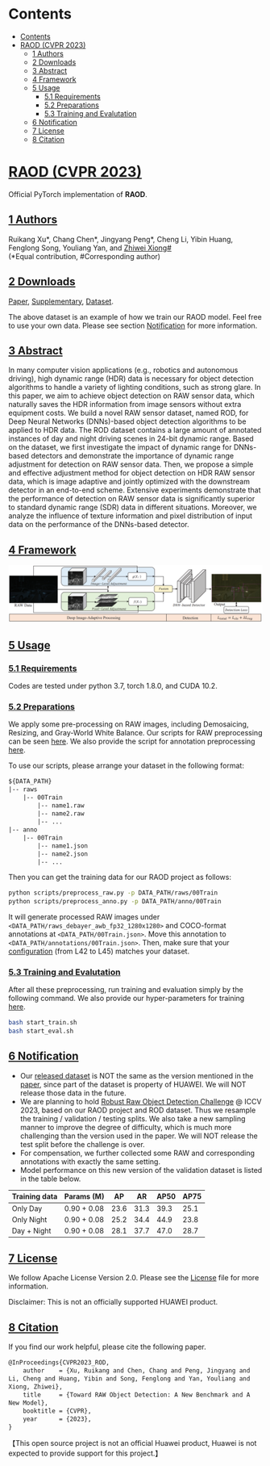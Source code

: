 # Contents

- [Contents](#contents)
- [RAOD (CVPR 2023)](#raod-cvpr-2023)
    - [1 Authors](#1-authors)
    - [2 Downloads](#2-downloads)
    - [3 Abstract](#3-abstract)
    - [4 Framework](#4-framework)
    - [5 Usage](#5-usage)
        - [5.1 Requirements](#51-requirements)
        - [5.2 Preparations](#52-preparations)
        - [5.3 Training and Evalutation](#53-training-and-evalutation)
    - [6 Notification](#6-notification)
    - [7 License](#7-license)
    - [8 Citation](#8-citation)

# [RAOD (CVPR 2023)](#raod-cvpr-2023)
Official PyTorch implementation of **RAOD**.

## [1 Authors](#1-authors)
Ruikang Xu*, Chang Chen*, Jingyang Peng*, Cheng Li, Yibin Huang, Fenglong Song, Youliang Yan, and [Zhiwei Xiong#](http://staff.ustc.edu.cn/~zwxiong)  
(*Equal contribution, #Corresponding author)

## [2 Downloads](#2-downloads)
[Paper](https://openaccess.thecvf.com/content/CVPR2023/papers/Xu_Toward_RAW_Object_Detection_A_New_Benchmark_and_a_New_CVPR_2023_paper.pdf), [Supplementary](https://openaccess.thecvf.com/content/CVPR2023/supplemental/Xu_Toward_RAW_Object_CVPR_2023_supplemental.pdf), [Dataset](https://openi.pcl.ac.cn/innovation_contest/innov202305091731448/datasets?lang=en-US).

The above dataset is an example of how we train our RAOD model. Feel free to use your own data. Please see section [Notification](#6-notification) for more information.


## [3 Abstract](#3-abstract)
In many computer vision applications (e.g., robotics and
autonomous driving), high dynamic range (HDR) data is
necessary for object detection algorithms to handle a variety of lighting conditions, such as strong glare. In this paper, we aim to achieve object detection on RAW sensor data, which naturally saves the HDR information from image sensors without extra equipment costs. We build a novel RAW sensor dataset, named ROD, for Deep Neural Networks (DNNs)-based object detection algorithms to be applied to HDR data. The ROD dataset contains a large amount of annotated instances of day and night driving scenes in 24-bit dynamic range. Based on the dataset, we first investigate the impact of dynamic range for DNNs-based detectors and demonstrate the importance of dynamic range adjustment for detection on RAW sensor data. Then, we propose a simple and effective adjustment method for object detection on HDR RAW sensor data, which is image adaptive and jointly optimized with the downstream detector in an end-to-end scheme. Extensive experiments demonstrate that the performance of detection on RAW sensor data is significantly superior to standard dynamic range (SDR) data in different situations. Moreover, we analyze the influence of texture information and pixel distribution of input data on the performance of the DNNs-based detector. 

## [4 Framework](#4-framework)
![](./figures/pipeline.png)

## [5 Usage](#5-usage)

### [5.1 Requirements](#51-requirements)
Codes are tested under python 3.7, torch 1.8.0, and CUDA 10.2.

### [5.2 Preparations](#52-preparations)

We apply some pre-processing on RAW images, including Demosaicing, Resizing, and Gray-World White Balance. Our scripts for RAW preprocessing can be seen [here](./scripts/preprocess_raw.py). We also provide the script for annotation preprocessing [here](./scripts/preprocess_anno.py).

To use our scripts, please arrange your dataset in the following format:
```text
${DATA_PATH}
|-- raws
    |-- 00Train
        |-- name1.raw
        |-- name2.raw
        |-- ...
|-- anno
    |-- 00Train
        |-- name1.json
        |-- name2.json
        |-- ...
```

Then you can get the training data for our RAOD project as follows:
```bash
python scripts/preprocess_raw.py -p DATA_PATH/raws/00Train
python scripts/preprocess_anno.py -p DATA_PATH/anno/00Train
```

It will generate processed RAW images under `<DATA_PATH/raws_debayer_awb_fp32_1280x1280>` and COCO-format annotations at `<DATA_PATH/00Train.json>`. Move this annotation to `<DATA_PATH/annotations/00Train.json>`. Then, make sure that your [configuration](./cfg_small.py) (from L42 to L45) matches your dataset.


### [5.3 Training and Evalutation](#53-training-and-evalutation)
After all these preprocessing, run training and evaluation simply by the following command. We also provide our hyper-parameters for training [here](./cfg_small.py).
```bash
bash start_train.sh
bash start_eval.sh
```

## [6 Notification](#6-notification)
- Our [released dataset](https://openi.pcl.ac.cn/innovation_contest/innov202305091731448/datasets?lang=en-US) is NOT the same as the version mentioned in the [paper](https://openaccess.thecvf.com/content/CVPR2023/papers/Xu_Toward_RAW_Object_Detection_A_New_Benchmark_and_a_New_CVPR_2023_paper.pdf), since part of the dataset is property of HUAWEI. We will NOT release those data in the future.
- We are planning to hold [Robust Raw Object Detection Challenge](https://wvcl.vis.xyz/challenges) @ ICCV 2023, based on our RAOD project and ROD dataset. Thus we resample the training / validation / testing splits. We also take a new sampling manner to improve the degree of difficulty, which is much more challenging than the version used in the paper. We will NOT release the test split before the challenge is over.
- For compensation, we further collected some RAW and corresponding annotations with exactly the same setting.
- Model performance on this new version of the validation dataset is listed in the table below.

| Training data | Params (M) | AP | AR | AP50 | AP75 |
| --- | --- | --- | --- | --- | --- |
| Only Day | 0.90 + 0.08 | 23.6 | 31.3 | 39.3 | 25.1 |
| Only Night | 0.90 + 0.08 | 25.2 | 34.4 | 44.9 | 23.8 |
| Day + Night | 0.90 + 0.08 | 28.1 | 37.7 | 47.0 | 28.7 |

## [7 License](#7-license)
We follow Apache License Version 2.0. Please see the [License](./License) file for more information.

Disclaimer: This is not an officially supported HUAWEI product.

## [8 Citation](#8-citation)
If you find our work helpful, please cite the following paper.
```text
@InProceedings{CVPR2023_ROD,
    author    = {Xu, Ruikang and Chen, Chang and Peng, Jingyang and Li, Cheng and Huang, Yibin and Song, Fenglong and Yan, Youliang and Xiong, Zhiwei},
    title     = {Toward RAW Object Detection: A New Benchmark and A New Model},
    booktitle = {CVPR},
    year      = {2023},
}
```
【This open source project is not an official Huawei product, Huawei is not expected to provide support for this project.】
